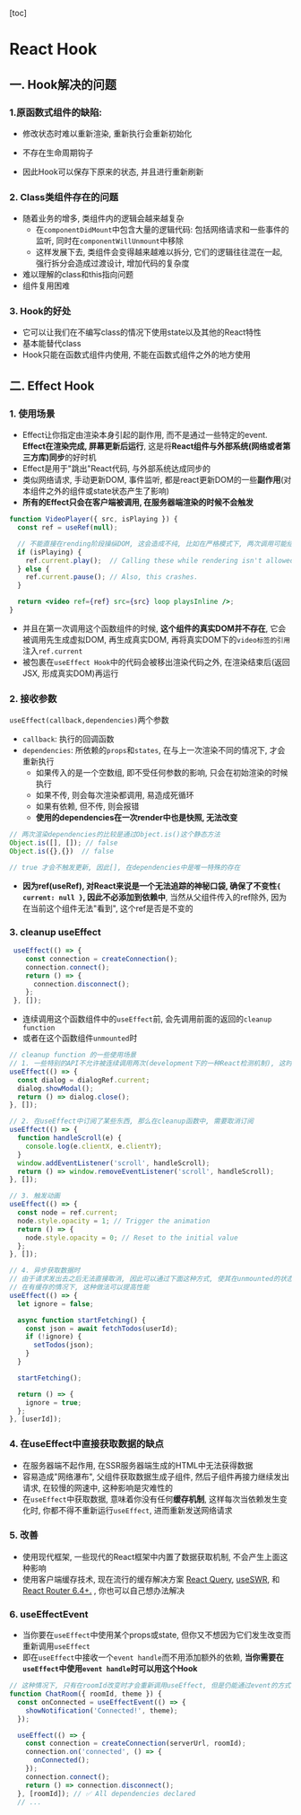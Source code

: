 [toc]

# React Hook

## 一. Hook解决的问题

### 1.原函数式组件的缺陷:

- 修改状态时难以重新渲染, 重新执行会重新初始化
- 不存在生命周期钩子



- 因此Hook可以保存下原来的状态, 并且进行重新刷新



### 2. Class类组件存在的问题

- 随着业务的增多, 类组件内的逻辑会越来越复杂
  - 在`componentDidMount`中包含大量的逻辑代码: 包括网络请求和一些事件的监听, 同时在`componentWillUnmount`中移除
  - 这样发展下去, 类组件会变得越来越难以拆分, 它们的逻辑往往混在一起, 强行拆分会造成过渡设计, 增加代码的复杂度
- 难以理解的class和this指向问题
- 组件复用困难



### 3. Hook的好处

- 它可以让我们在不编写class的情况下使用state以及其他的React特性
- 基本能替代class
- Hook只能在函数式组件内使用, 不能在函数式组件之外的地方使用



## 二. Effect Hook

### 1. 使用场景

- Effect让你指定由渲染本身引起的副作用, 而不是通过一些特定的event. **Effect在渲染完成, 屏幕更新后运行**, 这是将**React组件与外部系统(网络或者第三方库)同步**的好时机
- Effect是用于"跳出"React代码, 与外部系统达成同步的
- 类似网络请求, 手动更新DOM, 事件监听, 都是react更新DOM的一些**副作用**(对本组件之外的组件或state状态产生了影响)
- **所有的Effect只会在客户端被调用, 在服务器端渲染的时候不会触发**



```jsx
function VideoPlayer({ src, isPlaying }) {
  const ref = useRef(null);

  // 不能直接在rending阶段操纵DOM, 这会造成不纯, 比如在严格模式下, 两次调用可能结果不同
  if (isPlaying) {
    ref.current.play();  // Calling these while rendering isn't allowed.
  } else {
    ref.current.pause(); // Also, this crashes.
  }

  return <video ref={ref} src={src} loop playsInline />;
}
```

- 并且在第一次调用这个函数组件的时候, **这个组件的真实DOM并不存在**, 它会被调用先生成虚拟DOM, 再生成真实DOM, 再将真实DOM下的`video标签的引用`注入`ref.current`
- 被包裹在`useEffect Hook`中的代码会被移出渲染代码之外, 在渲染结束后(返回JSX, 形成真实DOM)再运行



### 2. 接收参数

`useEffect(callback,dependencies)`两个参数

- `callback`: 执行的回调函数
- `dependencies`: 所依赖的`props`和`states`, 在与上一次渲染不同的情况下, 才会重新执行
  - 如果传入的是一个空数组, 即不受任何参数的影响, 只会在初始渲染的时候执行
  - 如果不传, 则会每次渲染都调用, 易造成死循环
  - 如果有依赖, 但不传, 则会报错
  - **使用的dependencies在一次render中也是快照, 无法改变**

```js
// 两次渲染dependencies的比较是通过Object.is()这个静态方法
Object.is([], []); // false
Object.is({},{})  // false

// true 才会不触发更新, 因此[], 在dependencies中是唯一特殊的存在
```

- **因为ref(useRef), 对React来说是一个无法追踪的神秘口袋, 确保了不变性`{ current: null }`, 因此不必添加到依赖中**, 当然从父组件传入的ref除外, 因为在当前这个组件无法"看到", 这个ref是否是不变的



### 3. cleanup useEffect

```jsx
 useEffect(() => {
    const connection = createConnection();
    connection.connect();
    return () => {
      connection.disconnect();
    };
 }, []);
```

- 连续调用这个函数组件中的`useEffect`前, 会先调用前面的返回的`cleanup function`
- 或者在这个函数组件`unmounted`时

```jsx
// cleanup function 的一些使用场景
// 1. 一些特别的API不允许被连续调用两次(development下的一种React检测机制), 这时也需要cleanup function
useEffect(() => {
  const dialog = dialogRef.current;
  dialog.showModal();
  return () => dialog.close();
}, []);

// 2. 在useEffect中订阅了某些东西, 那么在cleanup函数中, 需要取消订阅
useEffect(() => {
  function handleScroll(e) {
    console.log(e.clientX, e.clientY);
  }
  window.addEventListener('scroll', handleScroll);
  return () => window.removeEventListener('scroll', handleScroll);
}, []);

// 3. 触发动画
useEffect(() => {
  const node = ref.current;
  node.style.opacity = 1; // Trigger the animation
  return () => {
    node.style.opacity = 0; // Reset to the initial value
  };
}, []);

// 4. 异步获取数据时
// 由于请求发出去之后无法直接取消, 因此可以通过下面这种方式, 使其在unmounted的状态下也不会影响后续的渲染
// 在有缓存的情况下, 这种做法可以提高性能
useEffect(() => {
  let ignore = false;

  async function startFetching() {
    const json = await fetchTodos(userId);
    if (!ignore) {
      setTodos(json);
    }
  }

  startFetching();

  return () => {
    ignore = true;
  };
}, [userId]);
```



### 4. 在useEffect中直接获取数据的缺点

- 在服务器端不起作用, 在SSR服务器端生成的HTML中无法获得数据
- 容易造成"网络瀑布", 父组件获取数据生成子组件, 然后子组件再接力继续发出请求, 在较慢的网速中, 这种影响是灾难性的
- 在`useEffect`中获取数据, 意味着你没有任何**缓存机制**, 这样每次当依赖发生变化时, 你都不得不重新运行`useEffect`, 进而重新发送网络请求



### 5. 改善

- 使用现代框架, 一些现代的React框架中内置了数据获取机制, 不会产生上面这种影响
- 使用客户端缓存技术, 现在流行的缓存解决方案 [React Query](https://tanstack.com/query/latest), [useSWR](https://swr.vercel.app/), 和 [React Router 6.4+.](https://beta.reactrouter.com/en/main/start/overview) , 你也可以自己想办法解决



### 6. useEffectEvent

- 当你要在`useEffect`中使用某个props或state, 但你又不想因为它们发生改变而重新调用`useEffect`
- 即在`useEffect`中接收一个`event handle`而不用添加额外的依赖, **当你需要在`useEffect`中使用`event handle`时可以用这个Hook**

```jsx
// 这种情况下, 只有在roomId改变时才会重新调用useEffect, 但是仍能通过event的方式, 调用最新的theme, 而不用以它为依赖
function ChatRoom({ roomId, theme }) {
  const onConnected = useEffectEvent(() => {
    showNotification('Connected!', theme);
  });

  useEffect(() => {
    const connection = createConnection(serverUrl, roomId);
    connection.on('connected', () => {
      onConnected();
    });
    connection.connect();
    return () => connection.disconnect();
  }, [roomId]); // ✅ All dependencies declared
  // ...
```

